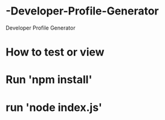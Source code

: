 # -Developer-Profile-Generator
 Developer Profile Generator

 # How to test or view

 # Run 'npm install'
 # run 'node index.js'

